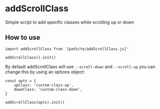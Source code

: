 # addScrollClass
Simple script to add specific classes while scrolling up or down

## How to use

```
import addScrollClass from '[path/to/addScrollClass.js]'

addScrollClass().init()
```
By default addScrollClass will use `.-scroll-down` and `.-scroll-up` you can change this by using an options object: 

```
const opts = {
	upClass: 'custom-class-up',
	downClass: 'custom-class-down',
}

addScrollClass(opts).init()
```
